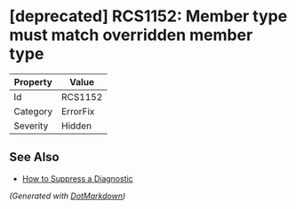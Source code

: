 # \[deprecated\] RCS1152: Member type must match overridden member type

| Property | Value    |
| -------- | -------- |
| Id       | RCS1152  |
| Category | ErrorFix |
| Severity | Hidden   |

## See Also

* [How to Suppress a Diagnostic](../HowToConfigureAnalyzers.md#how-to-suppress-a-diagnostic)


*\(Generated with [DotMarkdown](http://github.com/JosefPihrt/DotMarkdown)\)*